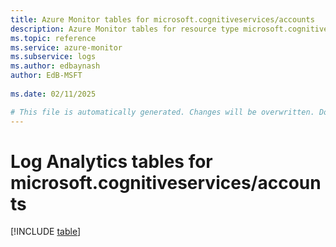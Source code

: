 ```yaml
---
title: Azure Monitor tables for microsoft.cognitiveservices/accounts
description: Azure Monitor tables for resource type microsoft.cognitiveservices/accounts
ms.topic: reference
ms.service: azure-monitor
ms.subservice: logs
ms.author: edbaynash
author: EdB-MSFT
   
ms.date: 02/11/2025

# This file is automatically generated. Changes will be overwritten. Do not change this file directly.
---
```


# Log Analytics tables for microsoft.cognitiveservices/accounts  

[!INCLUDE [table](~/reusable-content/ce-skilling/azure/includes/azure-monitor/reference/tables/microsoft-cognitiveservices_accounts-include.md)]

